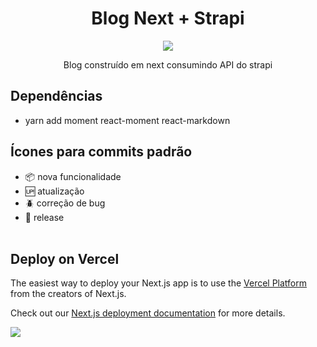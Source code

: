 <h1 align="center">Blog Next + Strapi</h1>

<p align="center"><img src="https://media.giphy.com/media/9ocrDrvr8TlOcVF9G3/giphy.gif"/></p>

<p align="center">Blog construído em next consumindo API do strapi</p>

## Dependências

- yarn add moment react-moment react-markdown

## Ícones para commits padrão

- :package: nova funcionalidade
- :up: atualização
- :beetle: correção de bug
- :checkered_flag: release <br/> <br/>

## Deploy on Vercel

The easiest way to deploy your Next.js app is to use the [Vercel Platform](https://vercel.com/new?utm_medium=default-template&filter=next.js&utm_source=create-next-app&utm_campaign=create-next-app-readme) from the creators of Next.js.

Check out our [Next.js deployment documentation](https://nextjs.org/docs/deployment) for more details.

[<img src="https://img.shields.io/badge/linkedin-%230077B5.svg?&style=for-the-badge&logo=linkedin&logoColor=white" />](https://www.linkedin.com/in/nayane-menezes-dev-eng/)
